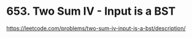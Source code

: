 # 653. Two Sum IV - Input is a BST

https://leetcode.com/problems/two-sum-iv-input-is-a-bst/description/